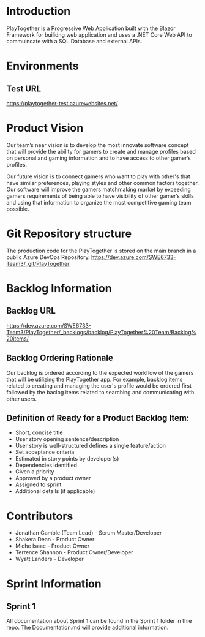 # Introduction 
PlayTogether is a Progressive Web Application built with the Blazor Framework for builidng web application and uses a .NET Core Web API to commuincate with a SQL Database and external APIs. 

# Environments

## Test URL
https://playtogether-test.azurewebsites.net/

# Product Vision
Our team’s near vision is to develop the most innovate software concept that will provide the ability for gamers to create and manage profiles based on personal and gaming information and to have access to other gamer’s profiles.

Our future vision is to connect gamers who want to play with other's that have similar preferences, playing styles and other common factors together. Our software will improve the gamers matchmaking market by exceeding gamers requirements of being able to have visibility of other gamer’s skills and using that information to organize the most competitive gaming team possible.

# Git Repository structure
The production code for the PlayTogether is stored on the main branch in a public Azure DevOps Repository.
https://dev.azure.com/SWE6733-Team3/_git/PlayTogether

# Backlog Information

## Backlog URL 
https://dev.azure.com/SWE6733-Team3/PlayTogether/_backlogs/backlog/PlayTogether%20Team/Backlog%20items/

## Backlog Ordering Rationale
Our backlog is ordered according to the expected workflow of the gamers that will be utilizing the PlayTogether app. For example, backlog items related to creating and managing the user's profile would be ordered first followed by the baclog items related to searching and communicating with other users.

## Definition of Ready for a Product Backlog Item:
* Short, concise title
* User story opening sentence/description
* User story is well-structured defines a single feature/action
* Set acceptance criteria
* Estimated in story points by developer(s)
* Dependencies identified
* Given a priority
* Approved by a product owner
* Assigned to sprint
* Additional details (if applicable)

# Contributors
* Jonathan Gamble (Team Lead) - Scrum Master/Developer
* Shakera Dean - Product Owner
* Miche Isaac - Product Owner
* Terrence Shannon - Product Owner/Developer
* Wyatt Landers - Developer

# Sprint Information

## Sprint 1
All documentation about Sprint 1 can be found in the Sprint 1 folder in thie repo. The Documentation.md will provide additional information.
